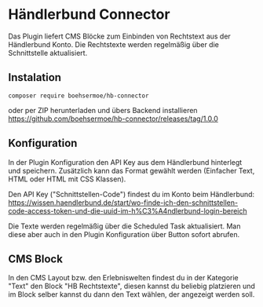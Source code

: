 # Händlerbund Connector

Das Plugin liefert CMS Blöcke zum Einbinden von Rechtstext aus der Händlerbund Konto. Die Rechtstexte werden regelmäßig über die Schnittstelle aktualisiert.


## Instalation
```
composer require boehsermoe/hb-connector
```

oder per ZIP herunterladen und übers Backend installieren
https://github.com/boehsermoe/hb-connector/releases/tag/1.0.0

## Konfiguration

In der Plugin Konfiguration den API Key aus dem Händlerbund hinterlegt und speichern. Zusätzlich kann das Format gewählt werden (Einfacher Text, HTML oder HTML mit CSS Klassen).



Den API Key ("Schnittstellen-Code") findest du im Konto beim Händlerbund: https://wissen.haendlerbund.de/start/wo-finde-ich-den-schnittstellen-code-access-token-und-die-uuid-im-h%C3%A4ndlerbund-login-bereich



Die Texte werden regelmäßig über die Scheduled Task aktualisiert. Man diese aber auch in den Plugin Konfiguration über Button sofort abrufen.



## CMS Block

In den CMS Layout bzw. den Erlebniswelten findest du in der Kategorie "Text" den Block "HB Rechtstexte", diesen kannst du beliebig platzieren und im Block selber kannst du dann den Text wählen, der angezeigt werden soll.
